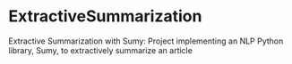 # ExtractiveSummarization
Extractive Summarization with Sumy: Project implementing an NLP Python library, Sumy, to extractively summarize an article

